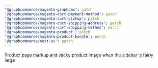 ```yaml
---
'@graphcommerce/magento-graphcms': patch
'@graphcommerce/magento-cart-payment-method': patch
'@graphcommerce/magento-cart-pickup': patch
'@graphcommerce/magento-cart-shipping-address': patch
'@graphcommerce/magento-cart-shipping-method': patch
'@graphcommerce/magento-product': patch
'@graphcommerce/magento-product-bundle': patch
'@graphcommerce/next-ui': patch
---
```


Product page markup and sticky product image when the sidebar is fairly large
